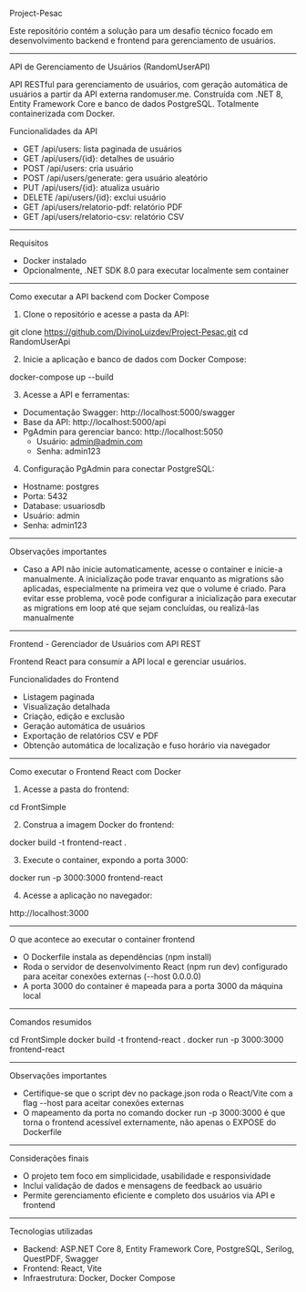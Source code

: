 Project-Pesac

Este repositório contém a solução para um desafio técnico focado em desenvolvimento backend e frontend para gerenciamento de usuários.

---

API de Gerenciamento de Usuários (RandomUserAPI)

API RESTful para gerenciamento de usuários, com geração automática de usuários a partir da API externa randomuser.me. Construída com .NET 8, Entity Framework Core e banco de dados PostgreSQL. Totalmente containerizada com Docker.

Funcionalidades da API

- GET /api/users: lista paginada de usuários
- GET /api/users/{id}: detalhes de usuário
- POST /api/users: cria usuário
- POST /api/users/generate: gera usuário aleatório
- PUT /api/users/{id}: atualiza usuário
- DELETE /api/users/{id}: exclui usuário
- GET /api/users/relatorio-pdf: relatório PDF
- GET /api/users/relatorio-csv: relatório CSV

---

Requisitos

- Docker instalado
- Opcionalmente, .NET SDK 8.0 para executar localmente sem container

---

Como executar a API backend com Docker Compose

1. Clone o repositório e acesse a pasta da API:

git clone https://github.com/DivinoLuizdev/Project-Pesac.git
cd RandomUserApi

2. Inicie a aplicação e banco de dados com Docker Compose:

docker-compose up --build

3. Acesse a API e ferramentas:

- Documentação Swagger: http://localhost:5000/swagger
- Base da API: http://localhost:5000/api
- PgAdmin para gerenciar banco: http://localhost:5050
  - Usuário: admin@admin.com
  - Senha: admin123

4. Configuração PgAdmin para conectar PostgreSQL:

- Hostname: postgres
- Porta: 5432
- Database: usuariosdb
- Usuário: admin
- Senha: admin123
---

Observações importantes

- Caso a API não inicie automaticamente, acesse o container e inicie-a manualmente. A inicialização pode travar enquanto as migrations são aplicadas, especialmente na primeira vez que o volume é criado. Para evitar esse problema, você pode configurar a inicialização para executar as migrations em loop até que sejam concluídas, ou realizá-las manualmente

---

 

Frontend - Gerenciador de Usuários com API REST

Frontend React para consumir a API local e gerenciar usuários.

Funcionalidades do Frontend

- Listagem paginada
- Visualização detalhada
- Criação, edição e exclusão
- Geração automática de usuários
- Exportação de relatórios CSV e PDF
- Obtenção automática de localização e fuso horário via navegador

---

Como executar o Frontend React com Docker

1. Acesse a pasta do frontend:

cd FrontSimple

2. Construa a imagem Docker do frontend:

docker build -t frontend-react .

3. Execute o container, expondo a porta 3000:

docker run -p 3000:3000 frontend-react

4. Acesse a aplicação no navegador:

http://localhost:3000

---

O que acontece ao executar o container frontend

- O Dockerfile instala as dependências (npm install)
- Roda o servidor de desenvolvimento React (npm run dev) configurado para aceitar conexões externas (--host 0.0.0.0)
- A porta 3000 do container é mapeada para a porta 3000 da máquina local

---

Comandos resumidos

cd FrontSimple
docker build -t frontend-react .
docker run -p 3000:3000 frontend-react

---

Observações importantes

- Certifique-se que o script dev no package.json roda o React/Vite com a flag --host para aceitar conexões externas
- O mapeamento da porta no comando docker run -p 3000:3000 é que torna o frontend acessível externamente, não apenas o EXPOSE do Dockerfile

---

Considerações finais

- O projeto tem foco em simplicidade, usabilidade e responsividade
- Inclui validação de dados e mensagens de feedback ao usuário
- Permite gerenciamento eficiente e completo dos usuários via API e frontend

---

Tecnologias utilizadas

- Backend: ASP.NET Core 8, Entity Framework Core, PostgreSQL, Serilog, QuestPDF, Swagger
- Frontend: React, Vite
- Infraestrutura: Docker, Docker Compose

